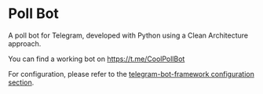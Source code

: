 # Poll Bot

A poll bot for Telegram, developed with Python using a Clean Architecture approach.

You can find a working bot on https://t.me/CoolPollBot

For configuration, please refer to the [telegram-bot-framework configuration section](https://github.com/alvarogzp/telegram-bot-framework#configuration).
